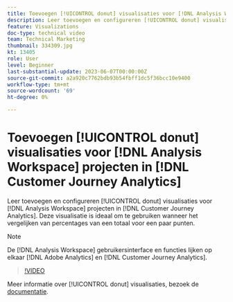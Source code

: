 ```yaml
---
title: Toevoegen [!UICONTROL donut] visualisaties voor [!DNL Analysis Workspace] projecten
description: Leer toevoegen en configureren [!UICONTROL donut] visualisaties voor [!DNL Analysis Workspace] projecten in [!DNL Customer Journey Analytics].
feature: Visualizations
doc-type: technical video
team: Technical Marketing
thumbnail: 334309.jpg
kt: 13405
role: User
level: Beginner
last-substantial-update: 2023-06-07T00:00:00Z
source-git-commit: a2a920c7762bdb93b54fbff1dc5f36bcc10e9400
workflow-type: tm+mt
source-wordcount: '69'
ht-degree: 0%

---
```


# Toevoegen [!UICONTROL donut] visualisaties voor [!DNL Analysis Workspace] projecten in [!DNL Customer Journey Analytics]

Leer toevoegen en configureren [!UICONTROL donut] visualisaties voor [!DNL Analysis Workspace] projecten in [!DNL Customer Journey Analytics]. Deze visualisatie is ideaal om te gebruiken wanneer het vergelijken van percentages van een totaal voor een paar punten.

>[!NOTE]
>
>De [!DNL Analysis Workspace] gebruikersinterface en functies lijken op elkaar [!DNL Adobe Analytics] en [!DNL Customer Journey Analytics].

>[!VIDEO](https://video.tv.adobe.com/v/334309/?quality=12&learn=on)

Meer informatie over [!UICONTROL donut] visualisaties, bezoek de [documentatie](https://experienceleague.adobe.com/docs/analytics-platform/using/cja-workspace/visualizations/donut.html?lang=nl-NL).
